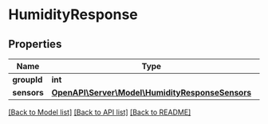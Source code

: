 # HumidityResponse

## Properties
Name | Type | Description | Notes
------------ | ------------- | ------------- | -------------
**groupId** | **int** |  | [optional] 
**sensors** | [**OpenAPI\Server\Model\HumidityResponseSensors**](HumidityResponseSensors.md) |  | [optional] 

[[Back to Model list]](../README.md#documentation-for-models) [[Back to API list]](../README.md#documentation-for-api-endpoints) [[Back to README]](../README.md)


